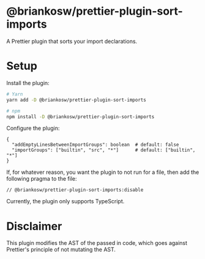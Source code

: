 # @briankosw/prettier-plugin-sort-imports

A Prettier plugin that sorts your import declarations.

# Setup

Install the plugin:
```bash
# Yarn
yarn add -D @briankosw/prettier-plugin-sort-imports

# npm
npm install -D @briankosw/prettier-plugin-sort-imports
```

Configure the plugin:
```
{
  "addEmptyLinesBetweenImportGroups": boolean  # default: false
  "importGroups": ["builtin", "src", "*"]      # default: ["builtin", "*"]
}
```

If, for whatever reason, you want the plugin to not run for a file, then add the following pragma to the file:
```
// @briankosw/prettier-plugin-sort-imports:disable
```

Currently, the plugin only supports TypeScript.

# Disclaimer
This plugin modifies the AST of the passed in code, which goes against Prettier's principle of not mutating the AST.
